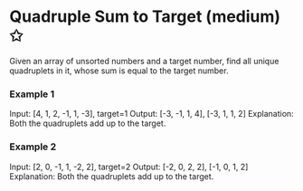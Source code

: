 # Quadruple Sum to Target (medium) ✩

Given an array of unsorted numbers and a target number, 
find all unique quadruplets in it, whose sum is equal to the target number.


### Example 1
Input: [4, 1, 2, -1, 1, -3], target=1
Output: [-3, -1, 1, 4], [-3, 1, 1, 2]
Explanation: Both the quadruplets add up to the target.

### Example 2
Input: [2, 0, -1, 1, -2, 2], target=2
Output: [-2, 0, 2, 2], [-1, 0, 1, 2]
Explanation: Both the quadruplets add up to the target.

